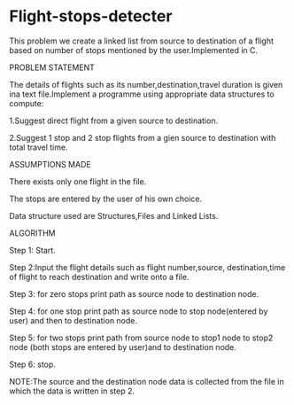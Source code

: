 # Flight-stops-detecter
This problem we create a linked list from source to destination of a flight based on number of stops mentioned by the user.Implemented in C.

PROBLEM STATEMENT

The details of flights such as its number,destination,travel duration is given ina text file.Implement a programme using appropriate data structures to compute:

1.Suggest direct flight from a given source to destination.

2.Suggest 1 stop and 2 stop flights from a gien source to destination with total travel time.

ASSUMPTIONS MADE

There exists only one flight in the file.

The stops are entered by the user of his own choice.

Data structure used are Structures,Files and Linked Lists.

ALGORITHM

Step 1: Start.

Step 2:Input the flight details such as flight number,source, destination,time of flight to reach destination and write onto a file.

Step 3: for zero stops print path as source node to destination node.

Step 4: for one stop print path as source node to stop node(entered by user) and then to destination node.

Step 5: for two stops print path from source node to stop1 node to stop2 node (both stops are entered by user)and to destination node.

Step 6: stop.

NOTE:The source and the destination node data is collected from the file in which the data is written in step 2.
